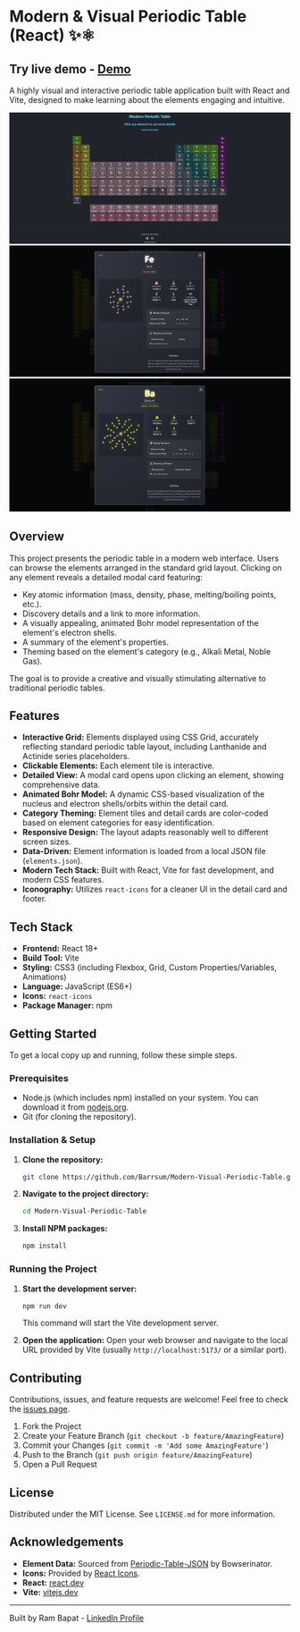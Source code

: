 # Modern & Visual Periodic Table (React) ✨⚛️

## Try live demo - [Demo](https://modern-visual-periodic-table.vercel.app/)

A highly visual and interactive periodic table application built with React and Vite, designed to make learning about the elements engaging and intuitive.

<!-- ================================================== -->
<!-- === Screenshots === -->

![Modern Periodic Table Screenshot](public/homepage-screenshot-01.png)
![Modern Periodic Table Screenshot](public/open-card-screenshot-01.png)
![Modern Periodic Table Screenshot](public/open-card-screenshot-02.png)

<!-- ================================================== -->

## Overview

This project presents the periodic table in a modern web interface. Users can browse the elements arranged in the standard grid layout. Clicking on any element reveals a detailed modal card featuring:

*   Key atomic information (mass, density, phase, melting/boiling points, etc.).
*   Discovery details and a link to more information.
*   A visually appealing, animated Bohr model representation of the element's electron shells.
*   A summary of the element's properties.
*   Theming based on the element's category (e.g., Alkali Metal, Noble Gas).

The goal is to provide a creative and visually stimulating alternative to traditional periodic tables.

## Features

*   **Interactive Grid:** Elements displayed using CSS Grid, accurately reflecting standard periodic table layout, including Lanthanide and Actinide series placeholders.
*   **Clickable Elements:** Each element tile is interactive.
*   **Detailed View:** A modal card opens upon clicking an element, showing comprehensive data.
*   **Animated Bohr Model:** A dynamic CSS-based visualization of the nucleus and electron shells/orbits within the detail card.
*   **Category Theming:** Element tiles and detail cards are color-coded based on element categories for easy identification.
*   **Responsive Design:** The layout adapts reasonably well to different screen sizes.
*   **Data-Driven:** Element information is loaded from a local JSON file (`elements.json`).
*   **Modern Tech Stack:** Built with React, Vite for fast development, and modern CSS features.
*   **Iconography:** Utilizes `react-icons` for a cleaner UI in the detail card and footer.

## Tech Stack

*   **Frontend:** React 18+
*   **Build Tool:** Vite
*   **Styling:** CSS3 (including Flexbox, Grid, Custom Properties/Variables, Animations)
*   **Language:** JavaScript (ES6+)
*   **Icons:** `react-icons`
*   **Package Manager:** npm

## Getting Started

To get a local copy up and running, follow these simple steps.

### Prerequisites

*   Node.js (which includes npm) installed on your system. You can download it from [nodejs.org](https://nodejs.org/).
*   Git (for cloning the repository).

### Installation & Setup

1.  **Clone the repository:**
    ```bash
    git clone https://github.com/Barrsum/Modern-Visual-Periodic-Table.git
    ```

2.  **Navigate to the project directory:**
    ```bash
    cd Modern-Visual-Periodic-Table
    ```

3.  **Install NPM packages:**
    ```bash
    npm install
    ```

### Running the Project

1.  **Start the development server:**
    ```bash
    npm run dev
    ```
    This command will start the Vite development server.

2.  **Open the application:**
    Open your web browser and navigate to the local URL provided by Vite (usually `http://localhost:5173/` or a similar port).


## Contributing

Contributions, issues, and feature requests are welcome! Feel free to check the [issues page](https://github.com/Barrsum/Modern-Visual-Periodic-Table/issues).

1.  Fork the Project
2.  Create your Feature Branch (`git checkout -b feature/AmazingFeature`)
3.  Commit your Changes (`git commit -m 'Add some AmazingFeature'`)
4.  Push to the Branch (`git push origin feature/AmazingFeature`)
5.  Open a Pull Request

## License

Distributed under the MIT License. See `LICENSE.md` for more information.

## Acknowledgements

*   **Element Data:** Sourced from [Periodic-Table-JSON](https://github.com/Bowserinator/Periodic-Table-JSON) by Bowserinator.
*   **Icons:** Provided by [React Icons](https://react-icons.github.io/react-icons/).
*   **React:** [react.dev](https://react.dev/)
*   **Vite:** [vitejs.dev](https://vitejs.dev/)

---

Built by Ram Bapat - [LinkedIn Profile](https://www.linkedin.com/in/ram-bapat-barrsum-diamos)
